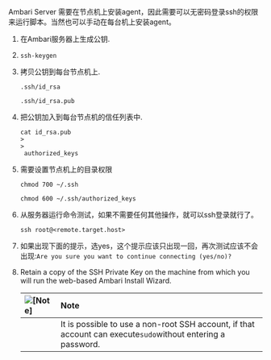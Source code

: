 Ambari Server 需要在节点机上安装agent，因此需要可以无密码登录ssh的权限来运行脚本。当然也可以手动在每台机上安装agent。

1. 在Ambari服务器上生成公钥.

2. ```
   ssh-keygen
   ```
3. 拷贝公钥到每台节点机上.

   ```
   .ssh/id_rsa
   ```

   ```
   .ssh/id_rsa.pub
   ```

4. 把公钥加入到每台节点机的信任列表中.

   ```
   cat id_rsa.pub 
   >
   >
    authorized_keys
   ```

5. 需要设置节点机上的目录权限

   ```
   chmod 700 ~/.ssh
   ```

   ```
   chmod 600 ~/.ssh/authorized_keys
   ```

6. 从服务器运行命令测试，如果不需要任何其他操作，就可以ssh登录就行了。

   ```
   ssh root@<remote.target.host>
   ```

7. 如果出现下面的提示，选yes，这个提示应该只出现一回，再次测试应该不会出现:`Are you sure you want to continue connecting (yes/no)?`

8. Retain a copy of the SSH Private Key on the machine from which you will run the web-based Ambari Install Wizard.

   | ![](https://docs.hortonworks.com/HDPDocuments/Ambari-2.5.0.3/bk_ambari-installation/common/images/admon/note.png "\[Note\]") | Note |
   | :--- | :--- |
   |  | It is possible to use a non-root SSH account, if that account can execute`sudo`without entering a password. |



